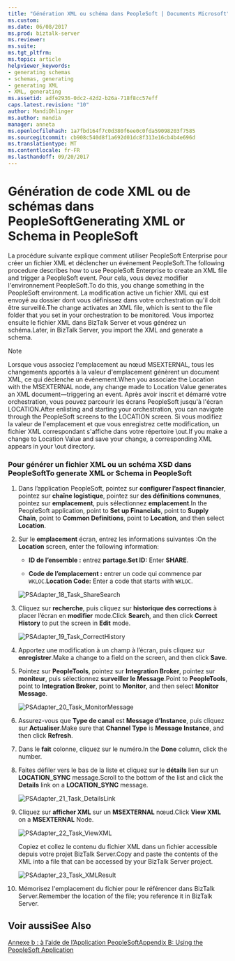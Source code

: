 ```yaml
---
title: "Génération XML ou schéma dans PeopleSoft | Documents Microsoft"
ms.custom: 
ms.date: 06/08/2017
ms.prod: biztalk-server
ms.reviewer: 
ms.suite: 
ms.tgt_pltfrm: 
ms.topic: article
helpviewer_keywords:
- generating schemas
- schemas, generating
- generating XML
- XML, generating
ms.assetid: adfe2936-0dc2-42d2-b26a-718f8cc57eff
caps.latest.revision: "10"
author: MandiOhlinger
ms.author: mandia
manager: anneta
ms.openlocfilehash: 1a7fbd164f7c0d380f6ee0c0fda59098203f7585
ms.sourcegitcommit: cb908c540d8f1a692d01dc8f313e16cb4b4e696d
ms.translationtype: MT
ms.contentlocale: fr-FR
ms.lasthandoff: 09/20/2017
---
```

# <a name="generating-xml-or-schema-in-peoplesoft"></a><span data-ttu-id="465b0-102">Génération de code XML ou de schémas dans PeopleSoft</span><span class="sxs-lookup"><span data-stu-id="465b0-102">Generating XML or Schema in PeopleSoft</span></span>
<span data-ttu-id="465b0-103">La procédure suivante explique comment utiliser PeopleSoft Enterprise pour créer un fichier XML et déclencher un événement PeopleSoft.</span><span class="sxs-lookup"><span data-stu-id="465b0-103">The following procedure describes how to use PeopleSoft Enterprise to create an XML file and trigger a PeopleSoft event.</span></span> <span data-ttu-id="465b0-104">Pour cela, vous devez modifier l'environnement PeopleSoft.</span><span class="sxs-lookup"><span data-stu-id="465b0-104">To do this, you change something in the PeopleSoft environment.</span></span> <span data-ttu-id="465b0-105">La modification active un fichier XML qui est envoyé au dossier dont vous définissez dans votre orchestration qu'il doit être surveillé.</span><span class="sxs-lookup"><span data-stu-id="465b0-105">The change activates an XML file, which is sent to the file folder that you set in your orchestration to be monitored.</span></span> <span data-ttu-id="465b0-106">Vous importez ensuite le fichier XML dans BizTalk Server et vous générez un schéma.</span><span class="sxs-lookup"><span data-stu-id="465b0-106">Later, in BizTalk Server, you import the XML and generate a schema.</span></span>  
  
> [!NOTE]
>  <span data-ttu-id="465b0-107">Lorsque vous associez l'emplacement au nœud MSEXTERNAL, tous les changements apportés à la valeur d'emplacement génèrent un document XML, ce qui déclenche un événement.</span><span class="sxs-lookup"><span data-stu-id="465b0-107">When you associate the Location with the MSEXTERNAL node, any change made to Location Value generates an XML document—triggering an event.</span></span> <span data-ttu-id="465b0-108">Après avoir inscrit et démarré votre orchestration, vous pouvez parcourir les écrans PeopleSoft jusqu'à l'écran LOCATION.</span><span class="sxs-lookup"><span data-stu-id="465b0-108">After enlisting and starting your orchestration, you can navigate through the PeopleSoft screens to the LOCATION screen.</span></span> <span data-ttu-id="465b0-109">Si vous modifiez la valeur de l'emplacement et que vous enregistrez cette modification, un fichier XML correspondant s'affiche dans votre répertoire \out.</span><span class="sxs-lookup"><span data-stu-id="465b0-109">If you make a change to Location Value and save your change, a corresponding XML appears in your \out directory.</span></span>  
  
### <a name="to-generate-xml-or-schema-in-peoplesoft"></a><span data-ttu-id="465b0-110">Pour générer un fichier XML ou un schéma XSD dans PeopleSoft</span><span class="sxs-lookup"><span data-stu-id="465b0-110">To generate XML or Schema in PeopleSoft</span></span>  
  
1.  <span data-ttu-id="465b0-111">Dans l’application PeopleSoft, pointez sur **configurer l’aspect financier**, pointez sur **chaîne logistique**, pointez sur **des définitions communes**, pointez sur **emplacement**, puis sélectionnez **emplacement**.</span><span class="sxs-lookup"><span data-stu-id="465b0-111">In the PeopleSoft application, point to **Set up Financials**, point to **Supply Chain**, point to **Common Definitions**, point to **Location**, and then select **Location**.</span></span>  
  
2.  <span data-ttu-id="465b0-112">Sur le **emplacement** écran, entrez les informations suivantes :</span><span class="sxs-lookup"><span data-stu-id="465b0-112">On the **Location** screen, enter the following information:</span></span>  
  
    -   <span data-ttu-id="465b0-113">**ID de l’ensemble :** entrez **partage**.</span><span class="sxs-lookup"><span data-stu-id="465b0-113">**Set ID:** Enter **SHARE**.</span></span>  
  
    -   <span data-ttu-id="465b0-114">**Code de l’emplacement :** entrer un code qui commence par `WKLOC`.</span><span class="sxs-lookup"><span data-stu-id="465b0-114">**Location Code:** Enter a code that starts with `WKLOC`.</span></span>  
  
     ![](../core/media/psadapter-18-task-sharesearch.gif "PSAdapter_18_Task_ShareSearch")  
  
3.  <span data-ttu-id="465b0-115">Cliquez sur **recherche**, puis cliquez sur **historique des corrections** à placer l’écran en **modifier** mode.</span><span class="sxs-lookup"><span data-stu-id="465b0-115">Click **Search**, and then click **Correct History** to put the screen in **Edit** mode.</span></span>  
  
     ![](../core/media/psadapter-19-task-correcthistory.gif "PSAdapter_19_Task_CorrectHistory")  
  
4.  <span data-ttu-id="465b0-116">Apportez une modification à un champ à l’écran, puis cliquez sur **enregistrer**.</span><span class="sxs-lookup"><span data-stu-id="465b0-116">Make a change to a field on the screen, and then click **Save**.</span></span>  
  
5.  <span data-ttu-id="465b0-117">Pointez sur **PeopleTools**, pointez sur **Integration Broker**, pointez sur **moniteur**, puis sélectionnez **surveiller le Message**.</span><span class="sxs-lookup"><span data-stu-id="465b0-117">Point to **PeopleTools**, point to **Integration Broker**, point to **Monitor**, and then select **Monitor Message**.</span></span>  
  
     ![](../core/media/psadapter-20-task-monitormessage.gif "PSAdapter_20_Task_MonitorMessage")  
  
6.  <span data-ttu-id="465b0-118">Assurez-vous que **Type de canal** est **Message d’Instance**, puis cliquez sur **Actualiser**.</span><span class="sxs-lookup"><span data-stu-id="465b0-118">Make sure that **Channel Type** is **Message Instance**, and then click **Refresh**.</span></span>  
  
7.  <span data-ttu-id="465b0-119">Dans le **fait** colonne, cliquez sur le numéro.</span><span class="sxs-lookup"><span data-stu-id="465b0-119">In the **Done** column, click the number.</span></span>  
  
8.  <span data-ttu-id="465b0-120">Faites défiler vers le bas de la liste et cliquez sur le **détails** lien sur un **LOCATION_SYNC** message.</span><span class="sxs-lookup"><span data-stu-id="465b0-120">Scroll to the bottom of the list and click the **Details** link on a **LOCATION_SYNC** message.</span></span>  
  
     ![](../core/media/psadapter-21-task-detailslink.gif "PSAdapter_21_Task_DetailsLink")  
  
9. <span data-ttu-id="465b0-121">Cliquez sur **afficher XML** sur un **MSEXTERNAL** nœud.</span><span class="sxs-lookup"><span data-stu-id="465b0-121">Click **View XML** on a **MSEXTERNAL** Node.</span></span>  
  
     ![](../core/media/psadapter-22-task-viewxml.gif "PSAdapter_22_Task_ViewXML")  
  
     <span data-ttu-id="465b0-122">Copiez et collez le contenu du fichier XML dans un fichier accessible depuis votre projet BizTalk Server.</span><span class="sxs-lookup"><span data-stu-id="465b0-122">Copy and paste the contents of the XML into a file that can be accessed by your BizTalk Server project.</span></span>  
  
     ![](../core/media/psadapter-23-task-xmlresult.gif "PSAdapter_23_Task_XMLResult")  
  
10. <span data-ttu-id="465b0-123">Mémorisez l'emplacement du fichier pour le référencer dans BizTalk Server.</span><span class="sxs-lookup"><span data-stu-id="465b0-123">Remember the location of the file;  you reference it in BizTalk Server.</span></span>  
  
## <a name="see-also"></a><span data-ttu-id="465b0-124">Voir aussi</span><span class="sxs-lookup"><span data-stu-id="465b0-124">See Also</span></span>  
 [<span data-ttu-id="465b0-125">Annexe b : à l’aide de l’Application PeopleSoft</span><span class="sxs-lookup"><span data-stu-id="465b0-125">Appendix B: Using the PeopleSoft Application</span></span>](../core/appendix-b-using-the-peoplesoft-application.md)